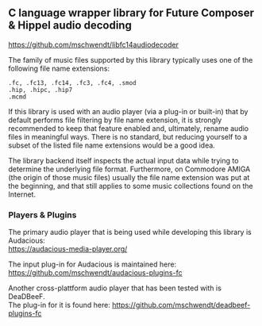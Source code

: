 ## C language wrapper library for Future Composer & Hippel audio decoding  
https://github.com/mschwendt/libfc14audiodecoder

The family of music files supported by this library typically uses one
of the following file name extensions:  

    .fc, .fc13, .fc14, .fc3, .fc4, .smod
    .hip, .hipc, .hip7
    .mcmd

If this library is used with an audio player (via a plug-in or built-in)
that by default performs file filtering by file name extension, it is
strongly recommended to keep that feature enabled and, ultimately, rename
audio files in meaningful ways. There is no standard, but reducing yourself
to a subset of the listed file name extensions would be a good idea.

The library backend itself inspects the actual input data while trying to
determine the underlying file format. Furthermore, on Commodore AMIGA (the
origin of those music files) usually the file name extension was put at the
beginning, and that still applies to some music collections found on the
Internet.

### Players & Plugins

The primary audio player that is being used while developing this library
is Audacious:  
 https://audacious-media-player.org/

The input plug-in for Audacious is maintained here:  
https://github.com/mschwendt/audacious-plugins-fc

Another cross-plattform audio player that has been tested with
is DeaDBeeF.  
The plug-in for it is found here:
https://github.com/mschwendt/deadbeef-plugins-fc
